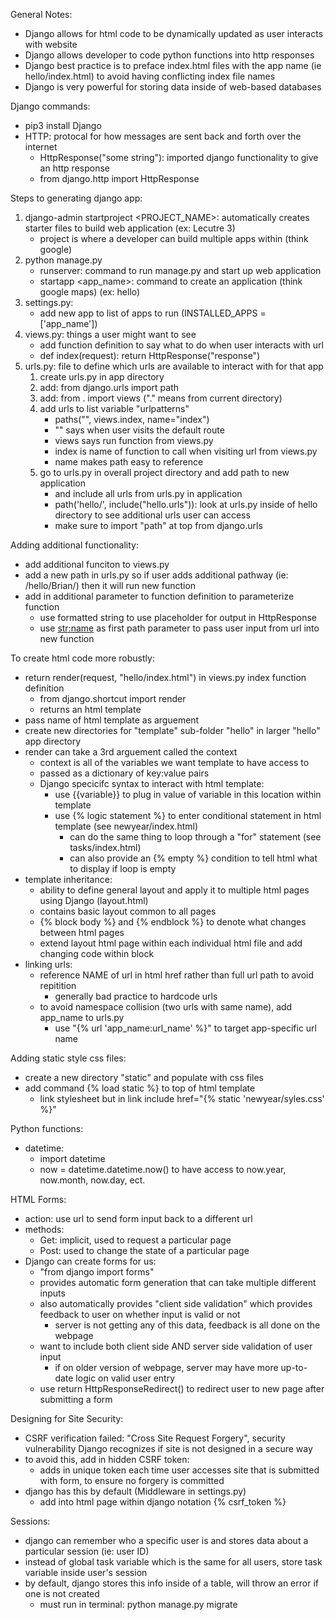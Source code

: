 General Notes:
- Django allows for html code to be dynamically updated as user interacts with website
- Django allows developer to code python functions into http responses
- Django best practice is to preface index.html files with the app name (ie hello/index.html) to avoid having conflicting index file names
- Django is very powerful for storing data inside of web-based databases


Django commands:
- pip3 install Django
- HTTP: protocal for how messages are sent back and forth over the internet
    - HttpResponse("some string"): imported django functionality to give an http response
    - from django.http import HttpResponse


Steps to generating django app:
1) django-admin startproject <PROJECT_NAME>: automatically creates starter files to build web application (ex: Lecutre 3)
    - project is where a developer can build multiple apps within (think google)
2) python manage.py 
    - runserver: command to run manage.py and start up web application
    - startapp <app_name>: command to create an application (think google maps) (ex: hello)
3) settings.py:
    - add new app to list of apps to run (INSTALLED_APPS = ['app_name'])
4) views.py: things a user might want to see
    - add function definition to say what to do when user interacts with url
    - def index(request):
        return HttpResponse("response")
5) urls.py: file to define which urls are available to interact with for that app
    1) create urls.py in app directory
    2) add: from django.urls import path
    3) add: from . import views ("." means from current directory)
    4) add urls to list variable "urlpatterns"
        - paths("", views.index, name="index")
        - "" says when user visits the default route
        - views says run function from views.py
        - index is name of function to call when visiting url from views.py
        - name makes path easy to reference
    5) go to urls.py in overall project directory and add path to new application
        - and include all urls from urls.py in application
        - path('hello/', include("hello.urls")): look at urls.py inside of hello directory to see additional urls user can access
        - make sure to import "path" at top from django.urls


Adding additional functionality:
- add additional funciton to views.py
- add a new path in urls.py so if user adds additional pathway (ie: /hello/Brian/) then it will run new function
- add in additional parameter to function definition to parameterize function
    - use formatted string to use placeholder for output in HttpResponse
    - use <str:name> as first path parameter to pass user input from url into new function
        
        
To create html code more robustly:
- return render(request, "hello/index.html") in views.py index function definition
    - from django.shortcut import render
    - returns an html template 
- pass name of html template as arguement
- create new directories for "template" sub-folder "hello" in larger "hello" app directory
- render can take a 3rd arguement called the context
    - context is all of the variables we want template to have access to
    - passed as a dictionary of key:value pairs
    - Django specicifc syntax to interact with html template:
        - use {{variable}} to plug in value of variable in this location within template
        - use {% logic statement %} to enter conditional statement in html template (see newyear/index.html)
            - can do the same thing to loop through a "for" statement (see tasks/index.html)
            - can also provide an {% empty %} condition to tell html what to display if loop is empty
- template inheritance:
    - ability to define general layout and apply it to multiple html pages using Django (layout.html)
    - contains basic layout common to all pages
    - {% block body %} and {% endblock %} to denote what changes between html pages
    - extend layout html page within each individual html file and add changing code within block
- linking urls:
    - reference NAME of url in html href rather than full url path to avoid repitition
        - generally bad practice to hardcode urls
    - to avoid namespace collision (two urls with same name), add app_name to urls.py
        - use "{% url 'app_name:url_name' %}" to target app-specific url name
        
        
Adding static style css files:        
- create a new directory "static" and populate with css files
- add command {% load static %} to top of html template
    - link stylesheet but in link include href="{% static 'newyear/syles.css' %}"

        
Python functions:
- datetime:
    - import datetime
    - now = datetime.datetime.now() to have access to now.year, now.month, now.day, ect.
      
      
HTML Forms:
- action: use url to send form input back to a different url
- methods:
    - Get: implicit, used to request a particular page
    - Post: used to change the state of a particular page
- Django can create forms for us:
    - "from django import forms"
    - provides automatic form generation that can take multiple different inputs
    - also automatically provides "client side validation" which provides feedback to user on whether input is valid or not
        - server is not getting any of this data, feedback is all done on the webpage
    - want to include both client side AND server side validation of user input
        - if on older version of webpage, server may have more up-to-date logic on valid user entry
    - use return HttpResponseRedirect() to redirect user to new page after submitting a form


Designing for Site Security:
- CSRF verification failed: "Cross Site Request Forgery", security vulnerability Django recognizes if site is not designed in a secure way
- to avoid this, add in hidden CSRF token:
    - adds in unique token each time user accesses site that is submitted with form, to ensure no forgery is committed
- django has this by default (Middleware in settings.py)
    - add into html page within django notation {% csrf_token %}
        
        
Sessions:
- django can remember who a specific user is and stores data about a particular session (ie: user ID)
- instead of global task variable which is the same for all users, store task variable inside user's session
- by default, django stores this info inside of a table, will throw an error if one is not created
    - must run in terminal: python manage.py migrate

